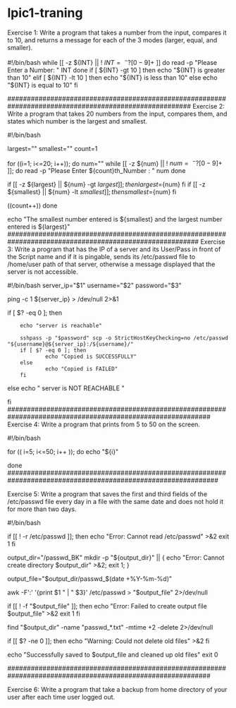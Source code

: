# lpic1-traning

Exercise 1: Write a program that takes a number from the input, compares it to 10, and
returns a message for each of the 3 modes (larger, equal, and smaller).

#!/bin/bash
while [[ -z ${INT} || ! ${INT} =~ ^-?[0-9]+$ ]]
do
    read -p "Please Enter a Number: " INT
done
if [ ${INT} -gt 10 ]
then
    echo "${INT} is greater than 10"
elif [ ${INT} -lt 10 ]
then
    echo "${INT} is less than 10"
else
    echo "${INT} is equal to 10"
fi

#######################################################################################################
Exercise 2: Write a program that takes 20 numbers from the input, compares them, and
states which number is the largest and smallest.


#!/bin/bash

largest=""
smallest=""
count=1

for ((i=1; i<=20; i++)); do
  num=""
  while [[ -z ${num} || ! ${num} =~ ^-?[0-9]+$ ]]; do
    read -p "Please Enter ${count}th_Number : " num
  done

  if [[ -z ${largest} || ${num} -gt ${largest} ]]; then
    largest=${num}
  fi
  if [[ -z ${smallest} || ${num} -lt ${smallest} ]]; then
    smallest=${num}
  fi

  ((count++))
done

echo "The smallest number entered is ${smallest} and the largest number entered is ${largest}"
#########################################################################################################
Exercise 3: Write a program that has the IP of a server and its User/Pass in front of the Script
name and if it is pingable, sends its /etc/passwd file to /home/user path of that server,
otherwise a message displayed that the server is not accessible.

#!/bin/bash
server_ip="$1"
username="$2"
password="$3"

ping -c 1 ${server_ip} > /dev/null 2>&1

if [ $? -eq 0 ]; then

        echo "server is reachable"

        sshpass -p "$password" scp -o StrictHostKeyChecking=no /etc/passwd "${username}@${server_ip}:/${username}/"
        if [ $? -eq 0 ]; then
                echo "Copied is SUCCESSFULLY"
        else
                echo "Copied is FAILED"
        fi
else
        echo " server is NOT REACHABLE "

fi
############################################################################################################
Exercise 4: Write a program that prints from 5 to 50 on the screen.



#!/bin/bash


for (( i=5; i<=50; i++ )); do
        echo "${i}"


done
##############################################################################################################

Exercise 5: Write a program that saves the first and third fields of the /etc/passwd file every
day in a file with the same date and does not hold it for more than two days.


#!/bin/bash


if [[ ! -r /etc/passwd ]]; then
  echo "Error: Cannot read /etc/passwd" >&2
  exit 1
fi

output_dir="/passwd_BK"
mkdir -p "${output_dir}" || { echo "Error: Cannot create directory $output_dir" >&2; exit 1; }

output_file="$output_dir/passwd_$(date +%Y-%m-%d)"

awk -F':' '{print $1 " | " $3}' /etc/passwd > "$output_file" 2>/dev/null

if [[ ! -f "$output_file" ]]; then
  echo "Error: Failed to create output file $output_file" >&2
  exit 1
fi

find "$output_dir" -name "passwd_*.txt" -mtime +2 -delete 2>/dev/null

if [[ $? -ne 0 ]]; then
  echo "Warning: Could not delete old files" >&2
fi

echo "Successfully saved to $output_file and cleaned up old files"
exit 0

############################################################################################################

Exercise 6: Write a program that take a backup from home directory of your user after each
time user logged out.





